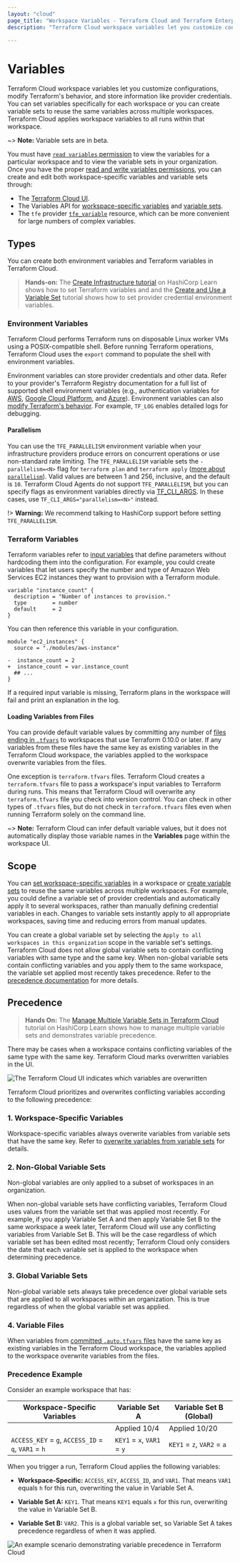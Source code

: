```yaml
---
layout: "cloud"
page_title: "Workspace Variables - Terraform Cloud and Terraform Enterprise"
description: "Terraform Cloud workspace variables let you customize configurations, modify Terraform's behavior, and store information like provider credentials."

---
```


# Variables

Terraform Cloud workspace variables let you customize configurations, modify Terraform's behavior, and store information like provider credentials. You can set variables specifically for each workspace or you can create variable sets to reuse the same variables across multiple workspaces. Terraform Cloud applies workspace variables to all runs within that workspace.

~> **Note:** Variable sets are in beta.

You must have [`read variables` permission](/docs/cloud/users-teams-organizations/permissions.html#general-workspace-permissions) to view the variables for a particular workspace and to view the variable sets in your organization. Once you have the proper [read and write variables permissions](/docs/cloud/users-teams-organizations/permissions.html#general-workspace-permissions), you can create and edit both workspace-specific variables and variable sets through:

- The [Terraform Cloud UI](/docs/cloud/workspaces/managing-variables.html).
- The Variables API for [workspace-specific variables](/docs/cloud/api/workspace-variables.html) and [variable sets](/docs/cloud/api/variable-sets.html).
- The `tfe` provider [`tfe_variable`](https://registry.terraform.io/providers/hashicorp/tfe/latest/docs/resources/variable) resource, which can be more convenient for large numbers of complex variables.

[permissions-citation]: #intentionally-unused---keep-for-maintainers



## Types

You can create both  environment variables and Terraform variables in Terraform Cloud.

> **Hands-on:** The [Create Infrastructure tutorial](https://learn.hashicorp.com/tutorials/terraform/cloud-workspace-configure?in=terraform/cloud-get-started) on HashiCorp Learn shows how to set Terraform variables and and the [Create and Use a Variable Set](https://learn.hashicorp.com/tutorials/terraform/cloud-create-variable-set?in=terraform/cloud-get-started) tutorial shows how to set provider credential environment variables.

### Environment Variables

Terraform Cloud performs Terraform runs on disposable Linux worker VMs using a POSIX-compatible shell. Before running Terraform operations, Terraform Cloud uses the `export` command to populate the shell with environment variables.

Environment variables can store provider credentials and other data. Refer to your provider's Terraform Registry documentation for a full list of supported shell environment variables (e.g., authentication variables for [AWS](https://registry.terraform.io/providers/hashicorp/aws/latest/docs#environment-variables), [Google Cloud Platform](https://registry.terraform.io/providers/hashicorp/google/latest/docs/guides/getting_started#adding-credentials), and [Azure](https://registry.terraform.io/providers/hashicorp/azurerm/latest/docs#argument-reference)). Environment variables can also [modify Terraform's behavior](/docs/cli/config/environment-variables.html). For example, `TF_LOG` enables detailed logs for debugging.

#### Parallelism

You can use the `TFE_PARALLELISM` environment variable when your infrastructure providers produce errors on concurrent operations or use non-standard rate limiting. The `TFE_PARALLELISM` variable sets the  `-parallelism=<N>` flag for  `terraform plan` and `terraform apply`  ([more about `parallelism`](/docs/internals/graph.html#walking-the-graph)). Valid values are between 1 and 256, inclusive, and the default is `10`. Terraform Cloud Agents do not support `TFE_PARALLELISM`, but you can specify flags as environment variables directly via [TF_CLI_ARGS](/docs/cli/config/environment-variables.html#tf-cli-args). In these cases, use `TF_CLI_ARGS="parallelism=<N>"` instead.

!> **Warning:** We recommend talking to HashiCorp support before setting `TFE_PARALLELISM`.

### Terraform Variables

Terraform variables refer to [input variables](/docs/language/values/variables.html) that define parameters without hardcoding them into the configuration. For example, you could create variables that let users specify the number and type of Amazon Web Services EC2 instances they want to provision with a Terraform module.

``` hcl
variable "instance_count" {
  description = "Number of instances to provision."
  type        = number
  default     = 2
}
```

You can then reference this variable in your configuration.

``` hcl
module "ec2_instances" {
  source = "./modules/aws-instance"

-  instance_count = 2
+  instance_count = var.instance_count
  ## ...
}
```

If a required input variable is missing, Terraform plans in the workspace will fail and print an explanation in the log.

#### Loading Variables from Files

You can provide default variable values by committing any number of [files ending in `.tfvars`](/docs/language/values/variables.html#variable-files) to workspaces that use Terraform 0.10.0 or later. If any variables from these files have the same key as existing variables in the Terraform Cloud workspace, the variables applied to the workspace overwrite variables from the files.

One exception is `terraform.tfvars` files. Terraform Cloud creates a `terraform.tfvars` file to pass a workspace's input variables to Terraform during runs. This means that Terraform Cloud will overwrite any `terraform.tfvars` file you check into version control. You can check in other types of `.tfvars` files, but do not check in `terraform.tfvars` files even when running Terraform solely on the command line.

~> **Note:** Terraform Cloud can infer default variable values, but it does not automatically display those variable names in the **Variables** page within the workspace UI.

## Scope

You can [set workspace-specific variables](/docs/cloud/workspaces/managing-variables.html#workspace-specific-variables) in a workspace or [create variable sets](/docs/cloud/workspaces/managing-variables.html#variable-sets) to reuse the same variables across multiple workspaces. For example, you could define a variable set of provider credentials and automatically apply it to several workspaces, rather than manually defining credential variables in each. Changes to variable sets instantly apply to all appropriate workspaces, saving time and reducing errors from manual updates.

You can create a global variable set by selecting the `Apply to all workspaces in this organization` scope in the variable set's settings. Terraform Cloud does not allow global variable sets to contain conflicting variables with same type and the same key. When non-global variable sets contain conflicting variables and you apply them to the same workspace, the variable set applied most recently takes precedence. Refer to the [precedence documentation](#precedence) for more details.


## Precedence

> **Hands On:** The [Manage Multiple Variable Sets in Terraform Cloud](https://learn.hashicorp.com/tutorials/terraform/manage-variable-sets) tutorial on HashiCorp Learn shows how to manage multiple variable sets and demonstrates variable precedence.


There may be cases when a workspace contains conflicting variables of the same type with the same key. Terraform Cloud marks overwritten variables in the UI.

![The Terraform Cloud UI indicates which variables are overwritten](/docs/cloud/workspaces/images/ui-overwritten-variables.png)

Terraform Cloud prioritizes and overwrites conflicting variables according to the following precedence:

### 1. Workspace-Specific Variables

Workspace-specific variables always overwrite variables from variable sets that have the same key. Refer to [overwrite variables from variable sets](/docs/cloud/workspaces/managing-variables.html#overwrite-variable-sets) for details.

### 2. Non-Global Variable Sets

Non-global variables are only applied to a subset of workspaces in an organization.

When non-global variable sets have conflicting variables, Terraform Cloud uses values from the variable set that was applied most recently. For example, if you apply Variable Set A and then apply Variable Set B to the same workspace a week later, Terraform Cloud will use any conflicting variables from Variable Set B. This will be the case regardless of which variable set has been edited most recently; Terraform Cloud only considers the date that each variable set is applied to the workspace when determining precedence.

### 3. Global Variable Sets

Non-global variable sets always take precedence over global variable sets that are applied to all workspaces within an organization. This is true regardless of when the global variable set was applied.

### 4. Variable Files

When variables from [committed `.auto.tfvars` files](#loading-variables-from-files) have the same key as existing variables in the Terraform Cloud workspace, the variables applied to the workspace overwrite variables from the files.



### Precedence Example

Consider an example workspace that has:

| Workspace-Specific Variables | Variable Set A | Variable Set B (Global)|
| -----------------------------|----------------|----------------|
|   | Applied 10/4 | Applied 10/20 |
| `ACCESS_KEY` = `g`, `ACCESS_ID` = `q`, `VAR1` = `h` | `KEY1` = `x`, `VAR1` = `y` | `KEY1` = `z`, `VAR2` = `a` |




When you trigger a run, Terraform Cloud applies the following variables:

- **Workspace-Specific:** `ACCESS_KEY`, `ACCESS_ID`, and `VAR1`. That means `VAR1` equals `h` for this run, overwriting the value in Variable Set A.

- **Variable Set A:** `KEY1`. That means `KEY1` equals `x` for this run, overwriting the value in Variable Set B.

- **Variable Set B:** `VAR2`. This is a global variable set, so Variable Set A takes precedence regardless of when it was applied.

![An example scenario demonstrating variable precedence in Terraform Cloud](/docs/cloud/workspaces/images/variable-precedence-example.png)